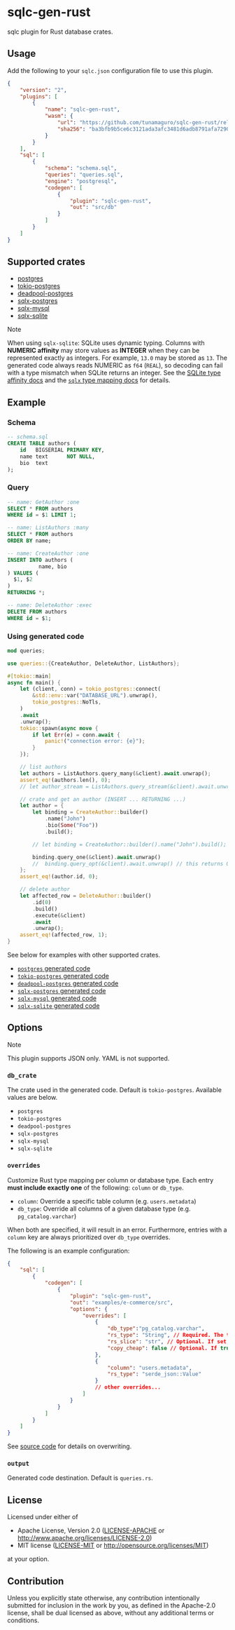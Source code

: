 # sqlc-gen-rust

sqlc plugin for Rust database crates.

## Usage

Add the following to your `sqlc.json` configuration file to use this plugin.

```json
{
    "version": "2",
    "plugins": [
        {
            "name": "sqlc-gen-rust",
            "wasm": {
                "url": "https://github.com/tunamaguro/sqlc-gen-rust/releases/download/v0.1.9/sqlc-gen-rust.wasm",
                "sha256": "ba3bfb9b5ce6c3121ada3afc3481d6adb8791afa72907d0026698db965b6dbef"
            }
        }
    ],
    "sql": [
        {
            "schema": "schema.sql",
            "queries": "queries.sql",
            "engine": "postgresql",
            "codegen": [
                {
                    "plugin": "sqlc-gen-rust",
                    "out": "src/db"
                }
            ]
        }
    ]
}
```

## Supported crates

- [postgres](https://crates.io/crates/postgres)
- [tokio-postgres](https://crates.io/crates/tokio-postgres)
- [deadpool-postgres](https://crates.io/crates/deadpool-postgres)
- [sqlx-postgres](https://docs.rs/sqlx/latest/sqlx/postgres/index.html)
- [sqlx-mysql](https://docs.rs/sqlx/latest/sqlx/mysql/index.html)
- [sqlx-sqlite](https://docs.rs/sqlx/latest/sqlx/sqlite/index.html)

> [!NOTE]
> When using `sqlx-sqlite`: SQLite uses dynamic typing. Columns with **NUMERIC affinity** may store values as **INTEGER** when they can be represented exactly as integers. 
> For example, `13.0` may be stored as `13`. The generated code always reads NUMERIC as `f64` (`REAL`), so decoding can fail with a type mismatch when SQLite returns an integer. See the [SQLite type affinity docs](https://www.sqlite.org/datatype3.html) and the [`sqlx` type mapping docs](https://docs.rs/sqlx/latest/sqlx/sqlite/types/index.html) for details.


## Example

### Schema

```sql
-- schema.sql
CREATE TABLE authors (
    id   BIGSERIAL PRIMARY KEY,
    name text      NOT NULL,
    bio  text
);
```

### Query

```sql
-- name: GetAuthor :one
SELECT * FROM authors
WHERE id = $1 LIMIT 1;

-- name: ListAuthors :many
SELECT * FROM authors
ORDER BY name;

-- name: CreateAuthor :one
INSERT INTO authors (
          name, bio
) VALUES (
  $1, $2
)
RETURNING *;

-- name: DeleteAuthor :exec
DELETE FROM authors
WHERE id = $1;
```

### Using generated code

```rust
mod queries;

use queries::{CreateAuthor, DeleteAuthor, ListAuthors};

#[tokio::main]
async fn main() {
    let (client, conn) = tokio_postgres::connect(
        &std::env::var("DATABASE_URL").unwrap(),
        tokio_postgres::NoTls,
    )
    .await
    .unwrap();
    tokio::spawn(async move {
        if let Err(e) = conn.await {
            panic!("connection error: {e}");
        }
    });

    // list authors
    let authors = ListAuthors.query_many(&client).await.unwrap();
    assert_eq!(authors.len(), 0);
    // let author_stream = ListAuthors.query_stream(&client).await.unwrap(); // stream of rows

    // crate and get an author (INSERT ... RETURNING ...)
    let author = {
        let binding = CreateAuthor::builder()
            .name("John")
            .bio(Some("Foo"))
            .build();

        // let binding = CreateAuthor::builder().name("John").build(); // missing field won't compile

        binding.query_one(&client).await.unwrap()
        //  binding.query_opt(&client).await.unwrap() // this returns Option<T>
    };
    assert_eq!(author.id, 0);

    // delete author
    let affected_row = DeleteAuthor::builder()
        .id(0)
        .build()
        .execute(&client)
        .await
        .unwrap();
    assert_eq!(affected_row, 1);
}
```

See below for examples with other supported crates.

- [`postgres` generated code](./examples/authors/postgres/src/lib.rs)
- [`tokio-postgres` generated code](./examples/authors/tokio-postgres/src/lib.rs)
- [`deadpool-postgres` generated code](./examples/authors/deadpool-postgres/src/lib.rs)
- [`sqlx-postgres` generated code](./examples/authors/sqlx-postgres/src/lib.rs)
- [`sqlx-mysql` generated code](./examples/authors/sqlx-mysql/src/lib.rs)
- [`sqlx-sqlite` generated code](./examples/authors/sqlx-sqlite/src/lib.rs)

## Options

> [!NOTE]
> This plugin supports JSON only. YAML is not supported.

### `db_crate`

The crate used in the generated code. Default is `tokio-postgres`. Available values are below.

- `postgres` 
- `tokio-postgres`
- `deadpool-postgres`
- `sqlx-postgres`
- `sqlx-mysql`
- `sqlx-sqlite`

### `overrides`

Customize Rust type mapping per column or database type. Each entry **must include exactly one** of the following: `column` or `db_type`.

- `column`: Override a specific table column (e.g. `users.metadata`)
- `db_type`: Override all columns of a given database type (e.g. `pg_catalog.varchar`)

When both are specified, it will result in an error. Furthermore, entries with a `column` key are always prioritized over `db_type` overrides.

The following is an example configuration:

```json
{
    "sql": [
        {
            "codegen": [
                {
                    "plugin": "sqlc-gen-rust",
                    "out": "examples/e-commerce/src",
                    "options": {
                        "overrides": [
                            {
                                "db_type":"pg_catalog.varchar", 
                                "rs_type": "String", // Required. The target Rust type.
                                "rs_slice": "str", // Optional. If set, the argument of the generated code uses `&str` instead of `&String`.
                                "copy_cheap": false // Optional. If true, the argument of the generated code uses `i32` instead of `&i32`.
                            },
                            {
                                "column": "users.metadata",
                                "rs_type": "serde_json::Value"
                            }
                            // other overrides...
                        ]
                    }
                }
            ]
        }
    ]
}
```

See [source code](https://github.com/sqlc-dev/sqlc/blob/v1.29.0/internal/codegen/golang/postgresql_type.go#L37-L605) for details on overwriting.

### `output`

Generated code destination. Default is `queries.rs`. 

## License

Licensed under either of

- Apache License, Version 2.0 ([LICENSE-APACHE](./LICENSE-APACHE) or <http://www.apache.org/licenses/LICENSE-2.0>)
- MIT license ([LICENSE-MIT](./LICENSE-MIT) or <http://opensource.org/licenses/MIT>)

at your option.

## Contribution

Unless you explicitly state otherwise, any contribution intentionally submitted for inclusion in the work by you, as defined in the Apache-2.0 license, shall be dual licensed as above, without any additional terms or conditions.